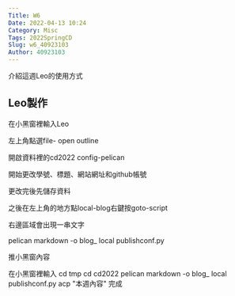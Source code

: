 ```yaml
---
Title: W6
Date: 2022-04-13 10:24
Category: Misc
Tags: 2022SpringCD
Slug: w6_40923103
Author: 40923103
---
```


介紹這週Leo的使用方式

<!-- PELICAN_END_SUMMARY --> 

Leo製作
----
在小黑窗裡輸入Leo

左上角點選file- open outline

開啟資料裡的cd2022 config-pelican

開始更改學號、標題、網站網址和github帳號

更改完後先儲存資料

之後在左上角的地方點local-blog右鍵按goto-script

右邊區域會出現一串文字

pelican markdown -o blog_ local publishconf.py

推小黑窗內容

在小黑窗裡輸入
cd tmp
cd cd2022
pelican markdown -o blog_ local publishconf.py
acp "本週內容"
完成